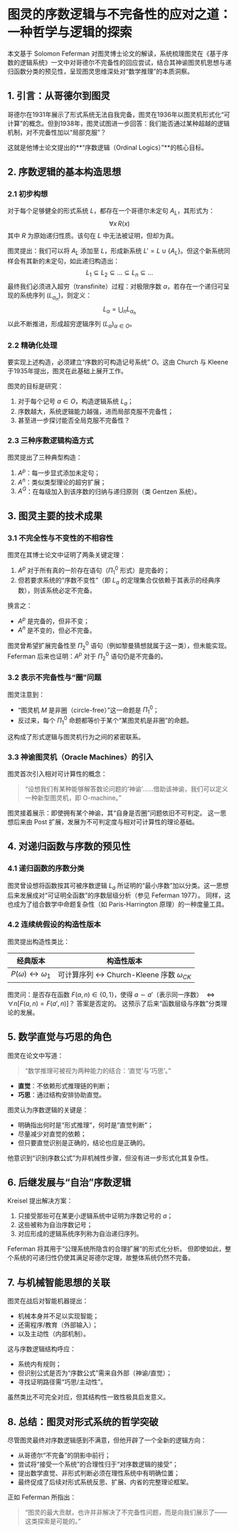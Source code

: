 # 图灵的序数逻辑与不完备性的应对之道：一种哲学与逻辑的探索

本文基于 Solomon Feferman 对图灵博士论文的解读，系统梳理图灵在《基于序数的逻辑系统》一文中对哥德尔不完备性的回应尝试，结合其神谕图灵机思想与递归函数分类的预见性，呈现图灵思维深处对“数学推理”的本质洞察。

## 1. 引言：从哥德尔到图灵

哥德尔在1931年展示了形式系统无法自我完备，图灵在1936年以图灵机形式化“可计算”的概念。但到1938年，图灵试图进一步回答：我们能否通过某种超越的逻辑机制，对不完备性加以“局部克服”？

这就是他博士论文提出的**“序数逻辑（Ordinal Logics）”**的核心目标。

## 2. 序数逻辑的基本构造思想

### 2.1 初步构想

对于每个足够健全的形式系统 $L$，都存在一个哥德尔未定句 $A_L$，其形式为：
$$\forall x \, R(x)$$
其中 $R$ 为原始递归性质。该句在 $L$ 中无法被证明，但却为真。

图灵提出：我们可以将 $A_L$ 添加至 $L$，形成新系统 $L' = L \cup \{A_L\}$。但这个新系统同样会有其新的未定句，如此递归构造出：
$$L_1 \subseteq L_2 \subseteq \dots \subseteq L_n \subseteq \dots$$
最终我们必须进入超穷（transfinite）过程：对极限序数 $\alpha$，若存在一个递归可呈现的系统序列 $(L_{\alpha_n})$，则定义：
$$L_\alpha = \bigcup_{n} L_{\alpha_n}$$
以此不断推进，形成超穷逻辑序列 $(L_\alpha)_{\alpha \in O}$。

### 2.2 精确化处理

要实现上述构造，必须建立“序数的可构造记号系统” $O$。这由 Church 与 Kleene 于1935年提出，图灵在此基础上展开工作。

图灵的目标是研究：

1.  对于每个记号 $a \in O$，构造逻辑系统 $L_a$；
2.  序数越大，系统逻辑能力越强，进而局部克服不完备性；
3.  甚至进一步探讨能否全局克服不完备性？

### 2.3 三种序数逻辑构造方式

图灵提出了三种典型构造：

1.  $A^p$：每一步显式添加未定句；
2.  $A^n$：类似类型理论的超穷扩展；
3.  $A^G$：在每级加入到该序数的归纳与递归原则（类 Gentzen 系统）。

## 3. 图灵主要的技术成果

### 3.1 不完全性与不变性的不相容性

图灵在其博士论文中证明了两条关键定理：

1.  $A^p$ 对于所有真的一阶存在语句（$\Pi_1^0$ 形式）是完备的；
2.  但若要求系统的“序数不变性”（即 $L_a$ 的定理集合仅依赖于其表示的经典序数），则该系统必定不完备。

换言之：

-   $A^p$ 是完备的，但非不变；
-   $A^n$ 是不变的，但必不完备。

图灵曾希望扩展完备性至 $\Pi_2^0$ 语句（例如黎曼猜想就属于这一类），但未能实现。
Feferman 后来也证明：$A^p$ 对于 $\Pi_2^0$ 语句仍是不完备的。

### 3.2 表示不完备性与“圈”问题

图灵注意到：

-   “图灵机 $M$ 是非圈（circle-free）”这一命题是 $\Pi_1^0$；
-   反过来，每个 $\Pi_1^0$ 命题都等价于某个“某图灵机是非圈”的命题。

这构成了形式逻辑与图灵机行为之间的紧密联系。

### 3.3 神谕图灵机（Oracle Machines）的引入

图灵首次引入相对可计算性的概念：

> “设想我们有某种能够解答数论问题的‘神谕’……借助该神谕，我们可以定义一种新型图灵机，即 O-machine。”

图灵接着展示：即使拥有某个神谕，其“自身是否圈”问题依旧不可判定。
这一思想后来由 Post 扩展，发展为不可判定度与相对可计算性的理论基础。

## 4. 对递归函数与序数的预见性

### 4.1 递归函数的序数分类

图灵曾设想将函数按其可被序数逻辑 $L_a$ 所证明的“最小序数”加以分类。这一思想后来发展成对“可证明全函数”的序数层级分析（参见 Feferman 1977）。
同样，这也成为了组合数学中命题复杂性（如 Paris-Harrington 原理）的一种度量工具。

### 4.2 连续统假设的构造性版本

图灵提出构造性类比：

| 经典版本               | 构造性版本                                 |
| ---------------------- | ------------------------------------------ |
| $P(\omega) \leftrightarrow \omega_1$ | 可计算序列 $\leftrightarrow$ Church-Kleene 序数 $\omega_{CK}$ |

图灵问：是否存在函数 $F(a, n) \in \{0,1\}$，使得 $a \sim a'$（表示同一序数） $\Leftrightarrow \forall n[F(a,n)=F(a',n)]$？
答案是否定的。
这预示了后来“函数层级与序数”分类理论的发展。

## 5. 数学直觉与巧思的角色

图灵在论文中写道：

> “数学推理可被视为两种能力的结合：‘直觉’与‘巧思’。”

-   **直觉**：不依赖形式推理链的判断；
-   **巧思**：通过结构安排协助直觉。

图灵认为序数逻辑的关键是：

-   明确指出何时是“形式推理”，何时是“直觉判断”；
-   尽量减少对直觉的依赖；
-   但只要直觉识别是正确的，结论也应是正确的。

他意识到“识别序数公式”为非机械性步骤，但没有进一步形式化其复杂性。

## 6. 后继发展与“自治”序数逻辑

Kreisel 提出解决方案：

1.  只接受那些可在某更小逻辑系统中证明为序数记号的 $a$；
2.  这些被称为自治序数记号；
3.  对应形成的逻辑系统序列称为自治递归序列。

Feferman 将其用于“公理系统所隐含的合理扩展”的形式化分析。
但即使如此，整个系统的可递归性仍使其满足哥德尔定理，故整体系统仍然不完备。

## 7. 与机械智能思想的关联

图灵在战后对智能机器提出：

-   机械本身并不足以实现智能；
-   还需程序/教育（外部输入）；
-   以及主动性（内部机制）。

这与序数逻辑结构呼应：

-   系统内有规则；
-   但识别公式是否为“序数公式”需来自外部（神谕/直觉）；
-   寻找证明路径需“巧思/主动性”。

虽然类比不可完全对应，但其结构性一致性极具启发意义。

## 8. 总结：图灵对形式系统的哲学突破

尽管图灵最终对序数逻辑感到不满意，但他开辟了一个全新的逻辑方向：

-   从哥德尔“不完备”的阴影中前行；
-   尝试将“接受一个系统”的合理性归于“对序数逻辑的接受”；
-   提出数学直觉、非形式判断必须在理性系统中有明确位置；
-   最终促成了后续对形式系统反思、扩展、内省的完整理论框架。

正如 Feferman 所指出：

> “图灵的最大贡献，也许并非解决了不完备性问题，而是向我们展示了——这类探索是可能的。”
